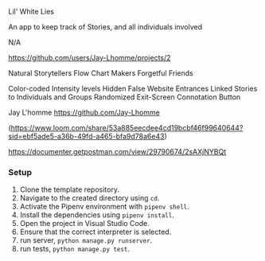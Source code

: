 <!-- Name -->
Lil' White Lies

<!-- Description -->
An app to keep track of Stories, and all individuals involved

<!-- Deployed Site -->
N/A

<!-- Project Board -->
https://github.com/users/Jay-Lhomme/projects/2

<!-- Users -->
Natural Storytellers
Flow Chart Makers
Forgetful Friends

<!-- Features -->
Color-coded Intensity levels
Hidden False Website Entrances
Linked Stories to Individuals and Groups
Randomized Exit-Screen
Connotation Button

<!-- Contributors -->
Jay L'homme
https://github.com/Jay-Lhomme

<!-- Loom Video-->
(https://www.loom.com/share/53a885eecdee4cd19bcbf46f99640644?sid=ebf5ade5-a36b-49fd-a465-bfa9d78a6e43)

<!-- API Documentation -->
https://documenter.getpostman.com/view/29790674/2sAXjNYBQt



### Setup

1. Clone the template repository.
2. Navigate to the created directory using `cd`.
3. Activate the Pipenv environment with `pipenv shell`.
4. Install the dependencies using `pipenv install`.
5. Open the project in Visual Studio Code.
6. Ensure that the correct interpreter is selected.
7. run server, `python manage.py runserver`.
8. run tests, `python manage.py test`.
